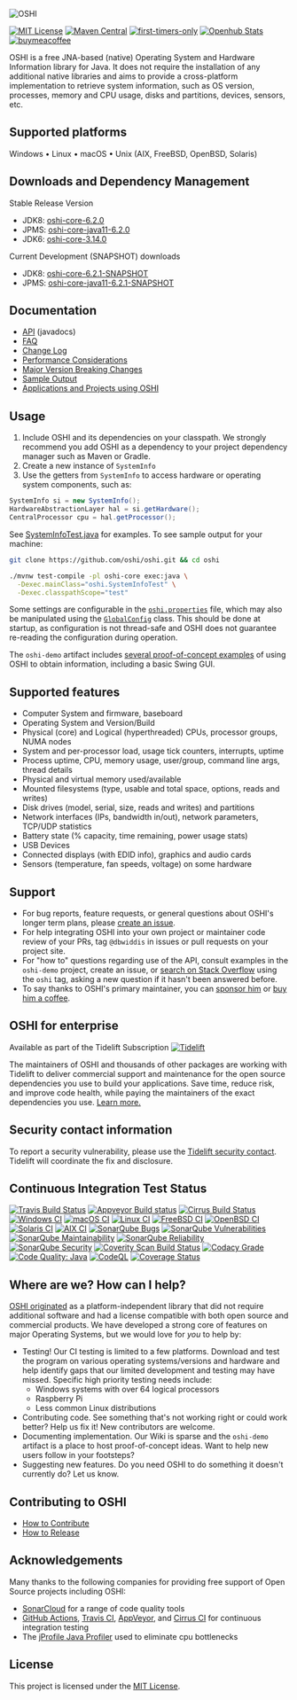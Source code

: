 ![OSHI](https://dl.dropboxusercontent.com/s/c82qboyvvudpvdp/oshilogo.png)

[![MIT License](https://img.shields.io/badge/license-MIT-blue.svg)](https://opensource.org/licenses/MIT)
[![Maven Central](https://img.shields.io/maven-central/v/com.github.oshi/oshi-core.svg?label=Maven%20Central)](https://search.maven.org/search?q=g:%22com.github.oshi%22%20AND%20a:%22oshi-core%22)
[![first-timers-only](https://img.shields.io/badge/first--timers--only-friendly-blue.svg?style=flat-square)](https://www.firsttimersonly.com/)
[![Openhub Stats](https://www.openhub.net/p/oshi/widgets/project_thin_badge.gif)](https://www.openhub.net/p/oshi?ref=github)
[![buymeacoffee](https://img.shields.io/badge/buy%20me%20a%20coffee-donate-yellow.svg)](https://buymeacoffee.com/dbwiddis)

OSHI is a free JNA-based (native) Operating System and Hardware Information library for Java.
It does not require the installation of any additional native libraries and aims to provide a
cross-platform implementation to retrieve system information, such as OS version, processes,
memory and CPU usage, disks and partitions, devices, sensors, etc.

Supported platforms
---------------------------
Windows • Linux • macOS • Unix (AIX, FreeBSD, OpenBSD, Solaris)

Downloads and Dependency Management
-----------------------------------
Stable Release Version
  * JDK8: [oshi-core-6.2.0](https://search.maven.org/artifact/com.github.oshi/oshi-core/6.2.0/jar)
  * JPMS: [oshi-core-java11-6.2.0](https://search.maven.org/artifact/com.github.oshi/oshi-core-java11/6.2.0/jar)
  * JDK6: [oshi-core-3.14.0](https://search.maven.org/artifact/com.github.oshi/oshi-core/3.14.0/jar)

Current Development (SNAPSHOT) downloads
  * JDK8: [oshi-core-6.2.1-SNAPSHOT](https://oss.sonatype.org/service/local/artifact/maven/redirect?r=snapshots&amp;g=com.github.oshi&amp;a=oshi-core&amp;v=6.2.1-SNAPSHOT&amp;e=jar)
  * JPMS: [oshi-core-java11-6.2.1-SNAPSHOT](https://oss.sonatype.org/service/local/artifact/maven/redirect?r=snapshots&amp;g=com.github.oshi&amp;a=oshi-core-java11&amp;v=6.2.1-SNAPSHOT&amp;e=jar)

Documentation
-------------
* [API](https://oshi.github.io/oshi/oshi-core/apidocs/) (javadocs)
* [FAQ](./FAQ.md)
* [Change Log](https://github.com/oshi/oshi/blob/master/CHANGELOG.md)
* [Performance Considerations](./Performance.md)
* [Major Version Breaking Changes](./Upgrading.md)
* [Sample Output](./SampleOutput.md)
* [Applications and Projects using OSHI](./Projects.md)

Usage
-----
1. Include OSHI and its dependencies on your classpath.  We strongly recommend you add OSHI as a dependency to your project dependency manager such as Maven or Gradle.
2. Create a new instance of `SystemInfo`
3. Use the getters from `SystemInfo` to access hardware or operating system components, such as:

```java
SystemInfo si = new SystemInfo();
HardwareAbstractionLayer hal = si.getHardware();
CentralProcessor cpu = hal.getProcessor();
```

See [SystemInfoTest.java](https://github.com/oshi/oshi/blob/master/oshi-core/src/test/java/oshi/SystemInfoTest.java) for examples.  To see sample output for your machine:
```sh
git clone https://github.com/oshi/oshi.git && cd oshi

./mvnw test-compile -pl oshi-core exec:java \
  -Dexec.mainClass="oshi.SystemInfoTest" \
  -Dexec.classpathScope="test"
```

Some settings are configurable in the [`oshi.properties`](https://github.com/oshi/oshi/blob/master/oshi-core/src/main/resources/oshi.properties) file, which may also be manipulated using the [`GlobalConfig`](https://oshi.github.io/oshi/oshi-core/apidocs/oshi/util/GlobalConfig.html) class. This should be done at startup, as configuration is not thread-safe and OSHI does not guarantee re-reading the configuration during operation.

The `oshi-demo` artifact includes [several proof-of-concept examples](https://github.com/oshi/oshi/blob/master/oshi-demo/src/main/java/oshi/demo/) of using OSHI to obtain information, including a basic Swing GUI.

Supported features
------------------
* Computer System and firmware, baseboard
* Operating System and Version/Build
* Physical (core) and Logical (hyperthreaded) CPUs, processor groups, NUMA nodes
* System and per-processor load, usage tick counters, interrupts, uptime
* Process uptime, CPU, memory usage, user/group, command line args, thread details
* Physical and virtual memory used/available
* Mounted filesystems (type, usable and total space, options, reads and writes)
* Disk drives (model, serial, size, reads and writes) and partitions
* Network interfaces (IPs, bandwidth in/out), network parameters, TCP/UDP statistics
* Battery state (% capacity, time remaining, power usage stats)
* USB Devices
* Connected displays (with EDID info), graphics and audio cards
* Sensors (temperature, fan speeds, voltage) on some hardware

Support
-------
* For bug reports, feature requests, or general questions about OSHI's longer term plans, please [create an issue](https://github.com/oshi/oshi/issues).
* For help integrating OSHI into your own project or maintainer code review of your PRs, tag `@dbwiddis` in issues or pull requests on your project site.
* For "how to" questions regarding use of the API, consult examples in the `oshi-demo` project, create an issue, or [search on Stack Overflow](https://stackoverflow.com/search?q=%5Boshi%5D+is%3Aquestion) using the `oshi` tag, asking a new question if it hasn't been answered before.
* To say thanks to OSHI's primary maintainer, you can [sponsor him](https://github.com/sponsors/dbwiddis) or [buy him a coffee](https://www.buymeacoffee.com/dbwiddis).

OSHI for enterprise
-------------------
Available as part of the Tidelift Subscription [![Tidelift](https://tidelift.com/badges/package/maven/com.github.oshi:oshi-core)](https://tidelift.com/subscription/pkg/maven-com-github-oshi-oshi-core?utm_source=maven-com-github-oshi-oshi-core&amp;utm_medium=referral&amp;utm_campaign=readme)

The maintainers of OSHI and thousands of other packages are working with Tidelift to deliver commercial support and maintenance for the open source dependencies you use to build your applications. Save time, reduce risk, and improve code health, while paying the maintainers of the exact dependencies you use. [Learn more.](https://tidelift.com/subscription/pkg/maven-com-github-oshi-oshi-core?utm_source=maven-com-github-oshi-oshi-core&amp;utm_medium=referral&amp;utm_campaign=readme)

Security contact information
----------------------------
To report a security vulnerability, please use the [Tidelift security contact](https://tidelift.com/security).
Tidelift will coordinate the fix and disclosure.

Continuous Integration Test Status
----------------------------------
[![Travis Build Status](https://api.travis-ci.com/oshi/oshi.svg?branch=master)](https://travis-ci.com/github/oshi/oshi)
[![Appveyor Build status](https://ci.appveyor.com/api/projects/status/v489i8xoyfspxx7s?svg=true)](https://ci.appveyor.com/project/dbwiddis/oshi)
[![Cirrus Build Status](https://api.cirrus-ci.com/github/oshi/oshi.svg)](https://cirrus-ci.com/github/oshi/oshi)
[![Windows CI](https://github.com/oshi/oshi/workflows/Windows%20CI/badge.svg)](https://github.com/oshi/oshi/actions?query=workflow%3A%22Windows+CI%22)
[![macOS CI](https://github.com/oshi/oshi/workflows/macOS%20CI/badge.svg)](https://github.com/oshi/oshi/actions?query=workflow%3A%22macOS+CI%22)
[![Linux CI](https://github.com/oshi/oshi/workflows/Linux%20CI/badge.svg)](https://github.com/oshi/oshi/actions?query=workflow%3A%22Linux+CI%22)
[![FreeBSD CI](https://github.com/oshi/oshi/workflows/FreeBSD%20CI/badge.svg)](https://github.com/oshi/oshi/actions?query=workflow%3A%22FreeBSD+CI%22)
[![OpenBSD CI](https://github.com/oshi/oshi/workflows/OpenBSD%20CI/badge.svg)](https://github.com/oshi/oshi/actions?query=workflow%3A%22OpenBSD+CI%22)
[![Solaris CI](https://github.com/oshi/oshi/workflows/Solaris%20CI/badge.svg)](https://github.com/oshi/oshi/actions?query=workflow%3A%22Solaris+CI%22)
[![AIX CI](https://github.com/oshi/oshi/workflows/AIX%20CI/badge.svg)](https://github.com/oshi/oshi/actions?query=workflow%3A%22AIX+CI%22)
[![SonarQube Bugs](https://sonarcloud.io/api/project_badges/measure?project=oshi_oshi&amp;metric=bugs)](https://sonarcloud.io/dashboard?id=oshi_oshi)
[![SonarQube Vulnerabilities](https://sonarcloud.io/api/project_badges/measure?project=oshi_oshi&amp;metric=vulnerabilities)](https://sonarcloud.io/dashboard?id=oshi_oshi)
[![SonarQube Maintainability](https://sonarcloud.io/api/project_badges/measure?project=oshi_oshi&amp;metric=sqale_rating)](https://sonarcloud.io/dashboard?id=oshi_oshi)
[![SonarQube Reliability](https://sonarcloud.io/api/project_badges/measure?project=oshi_oshi&amp;metric=reliability_rating)](https://sonarcloud.io/dashboard?id=oshi_oshi)
[![SonarQube Security](https://sonarcloud.io/api/project_badges/measure?project=oshi_oshi&amp;metric=security_rating)](https://sonarcloud.io/dashboard?id=oshi_oshi)
[![Coverity Scan Build Status](https://img.shields.io/coverity/scan/9332.svg)](https://scan.coverity.com/projects/dblock-oshi)
[![Codacy Grade](https://app.codacy.com/project/badge/Grade/4002c92342814fe1989a7841d9f427f1)](https://www.codacy.com/gh/oshi/oshi/dashboard?utm_source=github.com&amp;amp;utm_medium=referral&amp;amp;utm_content=oshi/oshi&amp;amp;utm_campaign=Badge_Grade)
[![Code Quality: Java](https://img.shields.io/lgtm/grade/java/g/oshi/oshi.svg?logo=lgtm&amp;logoWidth=18)](https://lgtm.com/projects/g/oshi/oshi/context:java)
[![CodeQL](https://github.com/oshi/oshi/workflows/CodeQL/badge.svg)](https://github.com/oshi/oshi/security/code-scanning)
[![Coverage Status](https://coveralls.io/repos/github/oshi/oshi/badge.svg?branch=master)](https://coveralls.io/github/oshi/oshi?branch=master)

Where are we? How can I help?
-----------------------------
[OSHI originated](https://code.dblock.org/2010/06/23/introducing-oshi-operating-system-and-hardware-information-java.html)
as a platform-independent library that did not require additional software and had a license compatible with
both open source and commercial products. We have developed a strong core of features on major Operating Systems,
but we would love for *you* to help by:
* Testing!  Our CI testing is limited to a few platforms.  Download and test the program on various operating systems/versions and hardware and help identify gaps that our limited development and testing may have missed. Specific high priority testing needs include:
  * Windows systems with over 64 logical processors
  * Raspberry Pi
  * Less common Linux distributions
* Contributing code.  See something that's not working right or could work better?  Help us fix it!  New contributors are welcome.
* Documenting implementation.  Our Wiki is sparse and the `oshi-demo` artifact is a place to host proof-of-concept ideas.  Want to help new users follow in your footsteps?
* Suggesting new features.  Do you need OSHI to do something it doesn't currently do?  Let us know.

Contributing to OSHI
--------------------
* [How to Contribute](./Contributing.md)
* [How to Release](./Releasing.md)

Acknowledgements
----------------
Many thanks to the following companies for providing free support of Open Source projects including OSHI:
* [SonarCloud](https://sonarcloud.io/about) for a range of code quality tools
* [GitHub Actions](https://github.com/features/actions), [Travis CI](https://travis-ci.com/), [AppVeyor](https://www.appveyor.com/), and [Cirrus CI](https://cirrus-ci.org/) for continuous integration testing
* The [jProfile Java Profiler](https://www.ej-technologies.com/products/jprofiler/overview.html) used to eliminate cpu bottlenecks

License
-------
This project is licensed under the [MIT License](https://opensource.org/licenses/MIT).
